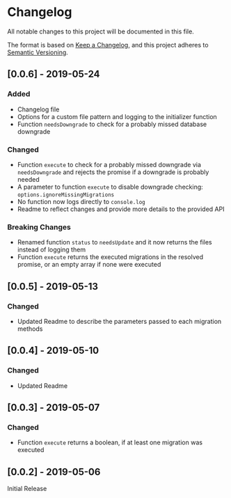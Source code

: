 # Changelog
All notable changes to this project will be documented in this file.

The format is based on [Keep a Changelog](https://keepachangelog.com/en/1.0.0/),
and this project adheres to [Semantic Versioning](https://semver.org/spec/v2.0.0.html).

## [0.0.6] - 2019-05-24
### Added
- Changelog file
- Options for a custom file pattern and logging to the initializer function
- Function `needsDowngrade` to check for a probably missed database downgrade

### Changed
- Function `execute` to check for a probably missed downgrade via `needsDowngrade` and rejects the promise if a downgrade is probably needed
- A parameter to function `execute` to disable downgrade checking: `options.ignoreMissingMigrations`
- No function now logs directly to `console.log`
- Readme to reflect changes and provide more details to the provided API

### Breaking Changes
- Renamed function `status` to `needsUpdate` and it now returns the files instead of logging them
- Function `execute` returns the executed migrations in the resolved promise, or an empty array if none were executed


## [0.0.5] - 2019-05-13
### Changed
- Updated Readme to describe the parameters passed to each migration methods

## [0.0.4] - 2019-05-10
### Changed
- Updated Readme

## [0.0.3] - 2019-05-07
### Changed
- Function `execute` returns a boolean, if at least one migration was executed

## [0.0.2] - 2019-05-06
Initial Release


